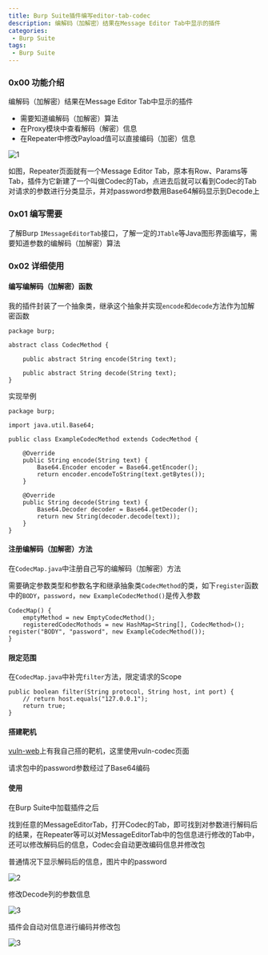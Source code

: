 ```yaml
---
title: Burp Suite插件编写editor-tab-codec
description: 编解码（加解密）结果在Message Editor Tab中显示的插件
categories:
 - Burp Suite
tags:
 - Burp Suite
---
```


### 0x00 功能介绍
编解码（加解密）结果在Message Editor Tab中显示的插件

* 需要知道编解码（加解密）算法
* 在Proxy模块中查看解码（解密）信息
* 在Repeater中修改Payload值可以直接编码（加密）信息

![1](https://milkfr.github.io/assets/images/posts/2018-05-21-burp-extender-editor-tab-codec/1.png)

如图，Repeater页面就有一个Message Editor Tab，原本有Row、Params等Tab，插件为它新建了一个叫做Codec的Tab，点进去后就可以看到Codec的Tab对请求的参数进行分类显示，并对password参数用Base64解码显示到Decode上

### 0x01 编写需要
了解Burp `IMessageEditorTab`接口，了解一定的`JTable`等Java图形界面编写，需要知道参数的编解码（加解密）算法

### 0x02 详细使用
#### 编写编解码（加解密）函数
我的插件封装了一个抽象类，继承这个抽象并实现`encode`和`decode`方法作为加解密函数

```
package burp;

abstract class CodecMethod {

    public abstract String encode(String text);

    public abstract String decode(String text);
}
```

实现举例
```
package burp;

import java.util.Base64;

public class ExampleCodecMethod extends CodecMethod {

    @Override
    public String encode(String text) {
        Base64.Encoder encoder = Base64.getEncoder();
        return encoder.encodeToString(text.getBytes());
    }

    @Override
    public String decode(String text) {
        Base64.Decoder decoder = Base64.getDecoder();
        return new String(decoder.decode(text));
    }
}
```

#### 注册编解码（加解密）方法
在`CodecMap.java`中注册自己写的编解码（加解密）方法

需要确定参数类型和参数名字和继承抽象类`CodecMethod`的类，如下`register`函数中的`BODY`，`password`，`new ExampleCodecMethod()`是传入参数

```
CodecMap() {
    emptyMethod = new EmptyCodecMethod();
    registeredCodecMothods = new HashMap<String[], CodecMethod>();        register("BODY", "password", new ExampleCodecMethod());
}
```

#### 限定范围
在`CodecMap.java`中补完`filter`方法，限定请求的Scope
```
public boolean filter(String protocol, String host, int port) {
    // return host.equals("127.0.0.1");
    return true;
}
```

#### 搭建靶机
[vuln-web](https://github.com/milkfr/burp-extenders/tree/master/vuln-web)上有我自己搭的靶机，这里使用vuln-codec页面

请求包中的password参数经过了Base64编码

#### 使用
在Burp Suite中加载插件之后

找到任意的MessageEditorTab，打开Codec的Tab，即可找到对参数进行解码后的结果，在Repeater等可以对MessageEditorTab中的包信息进行修改的Tab中，还可以修改解码后的信息，Codec会自动更改编码信息并修改包

普通情况下显示解码后的信息，图片中的password

![2](https://milkfr.github.io/assets/images/posts/2018-05-21-burp-extender-editor-tab-codec/2.png)

修改Decode列的参数信息

![3](https://milkfr.github.io/assets/images/posts/2018-05-21-burp-extender-editor-tab-codec/3.png)

插件会自动对信息进行编码并修改包

![3](https://milkfr.github.io/assets/images/posts/2018-05-21-burp-extender-editor-tab-codec/4.png)